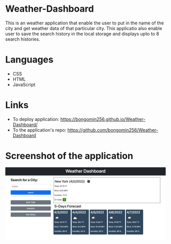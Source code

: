 # Weather-Dashboard

This is an weather application that enable the user to put in the name of the city and get weather data of that particular city. This applicatio also enable user to save the search history in the local storage and displays upto to 8 search histories.

# Languages

- CSS
- HTML
- JavaScript

# Links

- To deploy application: https://bongomin256.github.io/Weather-Dashboard/
- To the application's repo: https://github.com/bongomin256/Weather-Dashboard

# Screenshot of the application

![screenshot](./image/screenshot.png)
